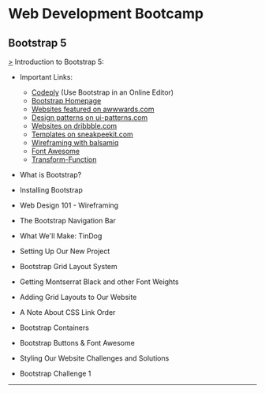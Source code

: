 # Web Development Bootcamp

## Bootstrap 5

[>](https://github.com/Aniruddh-482/Web-Development-Bootcamp/blob/main/Bootstrap%205/Introduction%20to%20Bootstrap%205/Bootstrap_Introduction.css) Introduction to Bootstrap 5: 
* Important Links: 
  * [Codeply](https://www.codeply.com/) (Use Bootstrap in an Online Editor) 
  * [Bootstrap Homepage](https://getbootstrap.com/)  
  * [Websites featured on awwwards.com](https://www.awwwards.com/websites/com/) 
  * [Design patterns on ui-patterns.com](http://ui-patterns.com/patterns) 
  * [Websites on dribbble.com](https://dribbble.com/search/website) 
  * [Templates on sneakpeekit.com](https://sneakpeekit.com/) 
  * [Wireframing with balsamiq](https://balsamiq.cloud/sr355x9/projects)  
  * [Font Awesome](https://fontawesome.com/) 
  * [Transform-Function](https://developer.mozilla.org/en-US/docs/Web/CSS/transform-function) 
  <!-- * []() -->

* What is Bootstrap? 
* Installing Bootstrap 
* Web Design 101 - Wireframing       <!-- https://balsamiq.cloud/sr355x9/pgruo9v/r2278 -->
* The Bootstrap Navigation Bar       <!-- https://www.codeply.com/p/GVJU3ipWxP -->
* What We'll Make: TinDog 
* Setting Up Our New Project 
* Bootstrap Grid Layout System       <!-- https://www.codeply.com/p/gGAW4KgOrL --> 
* Getting Montserrat Black and other Font Weights 
* Adding Grid Layouts to Our Website 
* A Note About CSS Link Order 
* Bootstrap Containers 
* Bootstrap Buttons & Font Awesome 
* Styling Our Website Challenges and Solutions 
* Bootstrap Challenge 1 
<hr>
